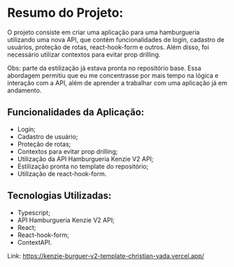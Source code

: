 # Resumo do Projeto:

O projeto consiste em criar uma aplicação para uma hamburgueria utilizando uma nova API, que contém funcionalidades de login, cadastro de usuários, proteção de rotas, react-hook-form e outros. Além disso, foi necessário utilizar contextos para evitar prop drilling.

Obs: parte da estilização já estava pronta no repositório base. Essa abordagem permitiu que eu me concentrasse por mais tempo na lógica e interação com a API, além de aprender a trabalhar com uma aplicação já em andamento.

## Funcionalidades da Aplicação:

- Login;
- Cadastro de usuário;
- Proteção de rotas;
- Contextos para evitar prop drilling;
- Utilização da API Hamburgueria Kenzie V2 API;
- Estilização pronta no template do repositório;
- Utilização de react-hook-form.

## Tecnologias Utilizadas:

- Typescript;
- API Hamburgueria Kenzie V2 API;
- React;
- React-hook-form;
- ContextAPI.

Link: https://kenzie-burguer-v2-template-christian-vada.vercel.app/
